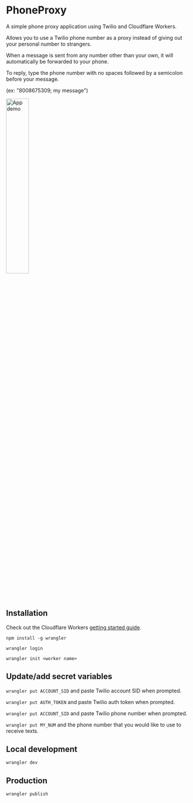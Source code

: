 # PhoneProxy

A simple phone proxy application using Twilio and Cloudflare Workers.

Allows you to use a Twilio phone number as a proxy instead of giving out your personal number to strangers.

When a message is sent from any number other than your own, it will automatically be forwarded to your phone.

To reply, type the phone number with no spaces followed by a semicolon before your message. 

(ex: "8008675309; my message")

<img src="/images/Demo.GIF" alt="App demo" height="35%" width="35%">


## Installation

Check out the Cloudflare Workers [getting started guide](https://developers.cloudflare.com/workers/get-started/guide/).

`npm install -g wrangler`

`wrangler login`

`wrangler init <worker name>`

## Update/add secret variables

`wrangler put ACCOUNT_SID` and paste Twilio account SID when prompted.

`wrangler put AUTH_TOKEN` and paste Twilio auth token when prompted.

`wrangler put ACCOUNT_SID` and paste Twilio phone number when prompted.

`wrangler put MY_NUM` and the phone number that you would like to use to receive texts.

## Local development

`wrangler dev`

## Production

`wrangler publish`


